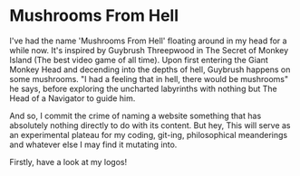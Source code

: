 # Mushrooms From Hell

I've had the name 'Mushrooms From Hell' floating around in my head for a while now. It's inspired by Guybrush Threepwood in The Secret of Monkey Island (The best video game of all time). Upon first entering the Giant Monkey Head and decending into the depths of hell, Guybrush happens on some mushrooms. "I had a feeling that in hell, there would be mushrooms" he says, before exploring the uncharted labyrinths with nothing but The Head of a Navigator to guide him.

And so, I commit the crime of naming a website something that has absolutely nothing directly to do with its content. But hey, This will serve as an experimental plateau for my coding, git-ing, philosophical meanderings and whatever else I may find it mutating into.

Firstly, have a look at my logos!

